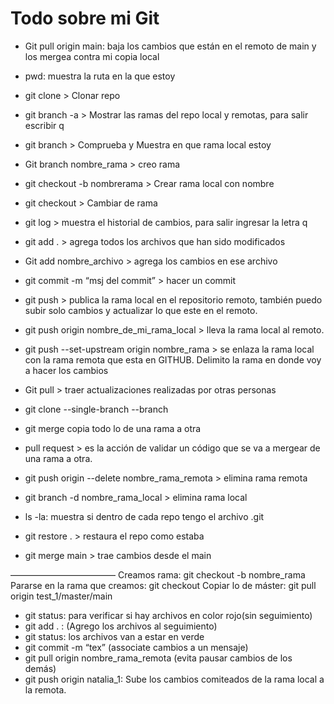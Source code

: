 # Todo sobre mi Git

* Git pull origin main: baja los cambios que están en el remoto de main y los mergea contra mi copia local

* pwd: muestra la ruta en la que estoy

* git clone > Clonar repo

* git branch -a > Mostrar las ramas del repo local y remotas, para salir escribir q

* git branch > Comprueba y Muestra en que rama local estoy

* Git branch nombre_rama > creo rama

* git checkout -b nombrerama > Crear rama local con nombre

* git checkout > Cambiar de rama

* git log > muestra el historial de cambios, para salir ingresar la letra q

* git add . > agrega todos los archivos que han sido modificados

* Git add nombre_archivo > agrega los cambios en ese archivo

* git commit -m “msj del commit” > hacer un commit

* git push > publica la rama local en el repositorio remoto, también puedo subir solo cambios y actualizar lo que este en el remoto.

* git push origin nombre_de_mi_rama_local > lleva la rama local al remoto.

* git push --set-upstream origin nombre_rama > se enlaza la rama local con la rama remota que esta en GITHUB. Delimito la rama en donde voy a hacer los cambios 

* Git pull > traer actualizaciones realizadas por otras personas

* git clone --single-branch --branch <branchname> <remote-repo>

* git merge <nombre de la rama de prueba> <nombre de la rama creada> copia todo lo de una rama a otra

* pull request > es la acción de validar un código que se va a mergear de una rama a otra. 

* git push origin --delete nombre_rama_remota > elimina rama remota

* git branch -d nombre_rama_local > elimina rama local

* ls -la: muestra si dentro de cada repo tengo el archivo .git

*  git restore . > restaura el repo como estaba
  
* git merge main > trae cambios desde el main


————————————
Creamos rama:  git checkout -b nombre_rama
Pararse en la rama que creamos: git checkout
Copiar lo de máster: git pull origin test_1/master/main

- git status: para verificar si hay archivos en color rojo(sin seguimiento)
- git add . :  (Agrego los archivos al seguimiento)
- git status: los archivos van a estar en verde
- git commit -m “tex” (associate cambios a un mensaje)
- git pull origin nombre_rama_remota (evita pausar cambios de los demás)
- git push origin natalia_1: Sube los cambios comiteados de la rama local a la remota.


